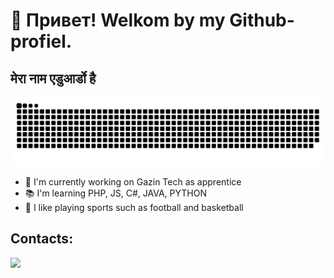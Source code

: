  # 👋 Привет! Welkom by my Github-profiel.
## मेरा नाम एडुआर्डो है

![Snake animation](https://github.com/alexmpereira/alexmpereira/blob/output/github-contribution-grid-snake.svg)

- 🔭 I'm currently working on Gazin Tech as apprentice
- 📚 I'm learning PHP, JS, C#, JAVA, PYTHON
- 👾 I like playing sports such as football and basketball

          
## Contacts:

<div>
<a href="https://instagram.com/eduardo_oliveirasz0" target="_blank"><img src="https://img.shields.io/badge/-Instagram-%23E4405F?style=for-the-badge&logo=instagram&logoColor=white" target="_blank"></a></div>

